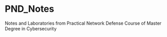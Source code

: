 # PND_Notes
Notes and Laboratories from Practical Network Defense Course of Master Degree in Cybersecurity
